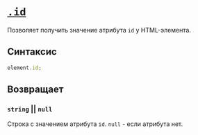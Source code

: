# [`.id`](../index.md)

Позволяет получить значение атрибута `id` у HTML-элемента.

## Синтаксис

```js
element.id;
```

## Возвращает

### `string` || `null`

Строка с значением атрибута `id`. `null` - если атрибута нет.
